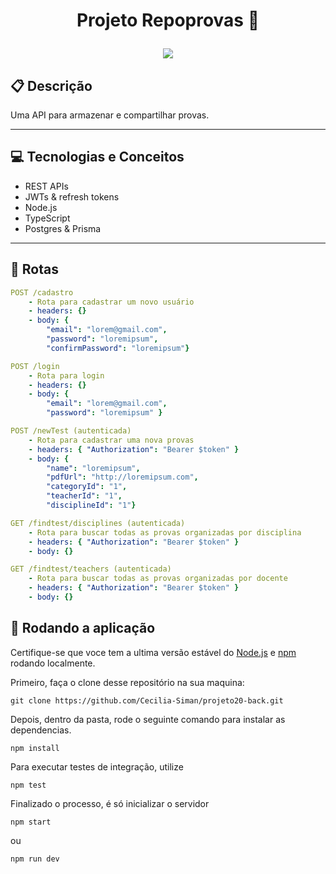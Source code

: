 # <p align='center'> Projeto Repoprovas :pencil: </p>

<p align = "center">
   <img src="https://img.shields.io/badge/author-CECÍLIA_SIMAN_SALEMA-4dae71?style=flat-square" />
</p>

##  :clipboard: Descrição

Uma API para armazenar e compartilhar provas. 

***

## :computer:	 Tecnologias e Conceitos

- REST APIs
- JWTs & refresh tokens
- Node.js
- TypeScript
- Postgres & Prisma

***

## :rocket: Rotas

```yml
POST /cadastro
    - Rota para cadastrar um novo usuário
    - headers: {}
    - body: {
        "email": "lorem@gmail.com",
        "password": "loremipsum",
        "confirmPassword": "loremipsum"}
```

```yml
POST /login
    - Rota para login
    - headers: {}
    - body: {
        "email": "lorem@gmail.com",
        "password": "loremipsum" }
```

```yml
POST /newTest (autenticada)
    - Rota para cadastrar uma nova provas
    - headers: { "Authorization": "Bearer $token" }
    - body: {
        "name": "loremipsum",
        "pdfUrl": "http://loremipsum.com",
        "categoryId": "1",
        "teacherId": "1",
        "disciplineId": "1"}
```

```yml
GET /findtest/disciplines (autenticada)
    - Rota para buscar todas as provas organizadas por disciplina
    - headers: { "Authorization": "Bearer $token" }
    - body: {}
```

```yml
GET /findtest/teachers (autenticada)
    - Rota para buscar todas as provas organizadas por docente
    - headers: { "Authorization": "Bearer $token" }
    - body: {}
```


## 🏁 Rodando a aplicação

Certifique-se que voce tem a ultima versão estável do [Node.js](https://nodejs.org/en/download/) e [npm](https://www.npmjs.com/) rodando localmente.

Primeiro, faça o clone desse repositório na sua maquina:

```
git clone https://github.com/Cecilia-Siman/projeto20-back.git
```

Depois, dentro da pasta, rode o seguinte comando para instalar as dependencias.

```
npm install
```

Para executar testes de integração, utilize


```
npm test
```

Finalizado o processo, é só inicializar o servidor
```
npm start
```
ou 

```
npm run dev
```
